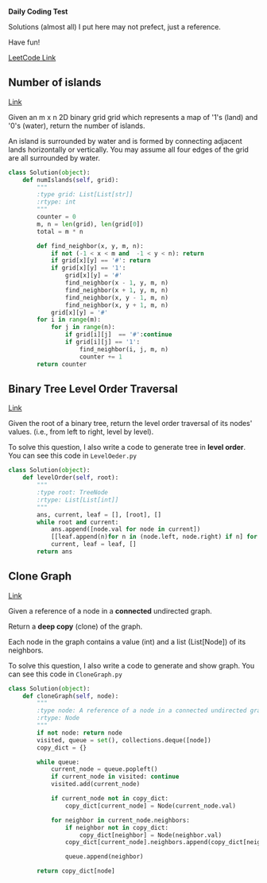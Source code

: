 **Daily Coding Test**

Solutions (almost all) I put here may not prefect, just a reference.

Have fun!

[LeetCode Link](https://leetcode.com/problemset/all/)

## Number of islands

[Link](https://leetcode.com/problems/number-of-islands/)

Given an m x n 2D binary grid grid which represents a map of '1's (land) and '0's (water), return the number of islands.

An island is surrounded by water and is formed by connecting adjacent lands horizontally or vertically. You may assume all four edges of the grid are all surrounded by water.


```python
class Solution(object):
    def numIslands(self, grid):
        """
        :type grid: List[List[str]]
        :rtype: int
        """
        counter = 0
        m, n = len(grid), len(grid[0])
        total = m * n

        def find_neighbor(x, y, m, n):
            if not (-1 < x < m and  -1 < y < n): return
            if grid[x][y] == '#': return
            if grid[x][y] == '1':
                grid[x][y] = '#'
                find_neighbor(x - 1, y, m, n)
                find_neighbor(x + 1, y, m, n)
                find_neighbor(x, y - 1, m, n)
                find_neighbor(x, y + 1, m, n)
            grid[x][y] = '#'
        for i in range(m):
            for j in range(n):
                if grid[i][j]  == '#':continue
                if grid[i][j] == '1':
                    find_neighbor(i, j, m, n)
                    counter += 1
        return counter
```

## Binary Tree Level Order Traversal

[Link](https://leetcode.com/problems/binary-tree-level-order-traversal/)

Given the root of a binary tree, return the level order traversal of its nodes' values. (i.e., from left to right, level by level).

To solve this question, I also write a code to generate tree in **level order**.
You can see this code in `LevelOeder.py`

```python
class Solution(object):
    def levelOrder(self, root):
        """
        :type root: TreeNode
        :rtype: List[List[int]]
        """
        ans, current, leaf = [], [root], []
        while root and current:
            ans.append([node.val for node in current])
            [[leaf.append(n)for n in (node.left, node.right) if n] for node in current]
            current, leaf = leaf, []
        return ans
```

## Clone Graph

[Link](https://leetcode.com/problems/clone-graph/)

Given a reference of a node in a **connected** undirected graph.

Return a **deep copy** (clone) of the graph.

Each node in the graph contains a value (int) and a list (List[Node]) of its neighbors.

To solve this question, I also write a code to generate and show graph.
You can see this code in `CloneGraph.py`


```python
class Solution(object):
    def cloneGraph(self, node):
        """
        :type node: A reference of a node in a connected undirected graph.
        :rtype: Node
        """
        if not node: return node
        visited, queue = set(), collections.deque([node])
        copy_dict = {}

        while queue:
            current_node = queue.popleft()
            if current_node in visited: continue
            visited.add(current_node)

            if current_node not in copy_dict:
                copy_dict[current_node] = Node(current_node.val)

            for neighbor in current_node.neighbors:
                if neighbor not in copy_dict:
                    copy_dict[neighbor] = Node(neighbor.val)
                copy_dict[current_node].neighbors.append(copy_dict[neighbor])

                queue.append(neighbor)

        return copy_dict[node]
```